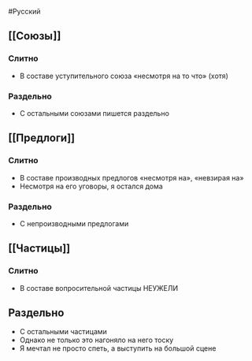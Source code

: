 #Русский 
## [[Союзы]]
### Слитно 
- В составе уступительного союза «несмотря на то что» (хотя)
### Раздельно 
- С остальными союзами пишется раздельно 
## [[Предлоги]]
### Слитно 
- В составе производных предлогов «несмотря на», «невзирая на» 
- Несмотря на его уговоры, я остался дома 
### Раздельно
- С непроизводными предлогами 
## [[Частицы]]
### Слитно 
- В составе вопросительной частицы НЕУЖЕЛИ 
## Раздельно 
- С остальными частицами 
- Однако не только это нагоняло на него тоску 
- Я мечтал не просто спеть, а выступить на большой сцене 